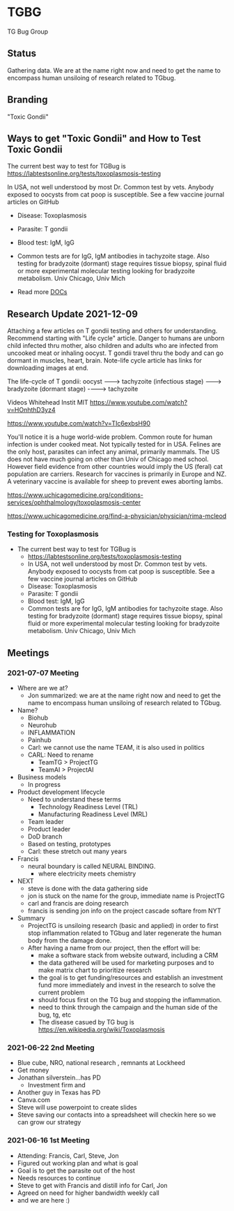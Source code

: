 # TGBG
TG Bug Group

## Status

Gathering data. We are at the name right now and need to get the name to encompass human unsiloing of research related to TGbug.

## Branding

"Toxic Gondii"

## Ways to get "Toxic Gondii" and How to Test Toxic Gondii

The current best way to test for TGBug is
https://labtestsonline.org/tests/toxoplasmosis-testing

In USA, not well understood by most Dr. Common test by vets. Anybody exposed to oocysts from cat poop is susceptible. See a few vaccine journal articles on GitHub

- Disease: Toxoplasmosis
- Parasite: T gondii
- Blood test: IgM, IgG
- Common tests are for IgG, IgM antibodies in tachyzoite stage. Also testing for bradyzoite (dormant) stage requires tissue biopsy, spinal fluid or more experimental molecular testing looking for bradyzoite metabolism. Univ Chicago, Univ Mich

- Read more <a href="/docs">DOCs</a>

## Research Update 2021-12-09

Attaching a few articles on T gondii testing and others for understanding.  Recommend starting with "Life cycle" article.  Danger to humans are unborn child infected thru mother, also children and adults who are infected from uncooked meat or inhaling oocyst.  T gondii travel thru the body and can go dormant in muscles, heart, brain.  Note-life cycle article has links for downloading images at end.

The life-cycle of T gondii: oocyst ---> tachyzoite (infectious stage) ---> bradyzoite (dormant stage) ----> tachyzoite

Videos Whitehead Instit MIT
https://www.youtube.com/watch?v=HOnhthD3yz4 

https://www.youtube.com/watch?v=TIc6exbsH90

You'll notice it is a huge world-wide problem.  Common route for human infection is under cooked meat.  Not typically tested for in USA.  Felines are the only host, parasites can infect any animal, primarily mammals.  The US does not have much going on other than Univ of Chicago med school.  However field evidence from other countries would imply the US (feral) cat population are carriers.  Research for vaccines is primarily in Europe and NZ.  A veterinary vaccine is available for sheep to prevent ewes aborting lambs.

https://www.uchicagomedicine.org/conditions-services/ophthalmology/toxoplasmosis-center

https://www.uchicagomedicine.org/find-a-physician/physician/rima-mcleod



### Testing for Toxoplasmosis

- The current best way to test for TGBug is 
  - https://labtestsonline.org/tests/toxoplasmosis-testing
  - In USA, not well understood by most Dr.  Common test by vets. Anybody exposed to oocysts from cat poop is susceptible.  See a few vaccine journal articles  on GitHub
  - Disease: Toxoplasmosis
  - Parasite: T gondii
  - Blood test: IgM, IgG
  - Common tests are for  IgG, IgM antibodies for tachyzoite stage. Also  testing for bradyzoite (dormant) stage requires tissue biopsy, spinal fluid or more experimental molecular testing looking for bradyzoite metabolism. Univ Chicago, Univ Mich

## Meetings 

### 2021-07-07 Meeting

- Where are we at?
  - Jon summarized: we are at the name right now and need to get the name to encompass human unsiloing of research related to TGbug.
- Name?
  - Biohub 
  - Neurohub
  - INFLAMMATION
  - Painhub
  - Carl: we cannot use the name TEAM, it is also used in politics
  - CARL: Need to rename
    - TeamTG > ProjectTG
    - TeamAI > ProjectAI
- Business models
    - In progress
- Product development lifecycle 
    - Need to understand these terms
      - Technology Readiness Level (TRL)
      - Manufacturing Readiness Level (MRL)
    - Team leader
    - Product leader
    - DoD branch
    - Based on testing, prototypes
    - Carl: these stretch out many years
- Francis
  - neural boundary is called NEURAL BINDING.
    - where electricity meets chemistry
- NEXT
  - steve is done with the data gathering side
  - jon is stuck on the name for the group, immediate name is ProjectTG
  - carl and francis are doing research
  - francis is sending jon info on the project cascade softare from NYT
- Summary
  - ProjectTG is unsiloing research (basic and applied) in order to first stop inflammation related to TGbug and later regenerate the human body from the damage done.
  - After having a name from our project, then the effort will be:
    - make a software stack from website outward, including a CRM
    - the data gathered will be used for marketing purposes and to make matrix chart to prioritize research
    - the goal is to get funding/resources and establish an investment fund more immediately and invest in the research to solve the current problem
    - should focus first on the TG bug and stopping the inflammation.
    - need to think through the campaign and the human side of the bug, tg, etc
    - The disease casued by TG bug is https://en.wikipedia.org/wiki/Toxoplasmosis


### 2021-06-22 2nd Meeting

- Blue cube, NRO, national research , remnants at Lockheed
- Get money
- Jonathan silverstein…has PD
    - Investment firm and
- Another guy in Texas has PD
- Canva.com
- Steve will use powerpoint to create slides
- Steve saving our contacts into a spreadsheet will checkin here so we can grow our strategy

### 2021-06-16 1st Meeting

- Attending: Francis, Carl, Steve, Jon
- Figured out working plan and what is goal
- Goal is to get the parasite out of the host
- Needs resources to continue
- Steve to get with Francis and distill info for Carl, Jon
- Agreed on need for higher bandwidth weekly call
- and we are here :)


